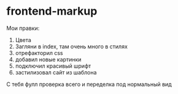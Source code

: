 # frontend-markup

Мои правки:
1. Цвета
2. Загляни в index, там очень много в стилях
3. отрефакторил css
4. добавил новые картинки
5. подключил красивый шрифт
6. застилизовал сайт из шаблона

С тебя фулл проверка всего и переделка под нормальный вид
